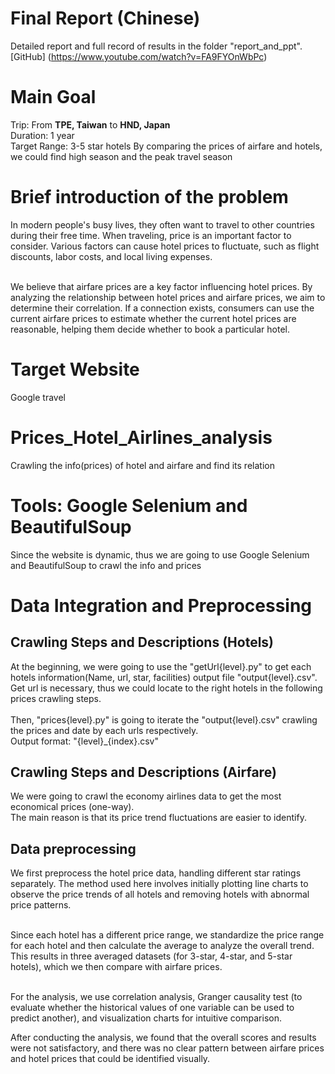 # Final Report (Chinese)
Detailed report and full record of results in the folder "report_and_ppt".<br>
[GitHub] (https://www.youtube.com/watch?v=FA9FYOnWbPc)

# Main Goal
Trip: From **TPE, Taiwan** to **HND, Japan**<br>
Duration: 1 year<br>
Target Range: 3-5 star hotels
By comparing the prices of airfare and hotels, we could find high season and the peak travel season

# Brief introduction of the problem
In modern people's busy lives, they often want to travel to other countries during their free time. When traveling, price is an important factor to consider. Various factors can cause hotel prices to fluctuate, such as flight discounts, labor costs, and local living expenses.<br><br> 

We believe that airfare prices are a key factor influencing hotel prices. By analyzing the relationship between hotel prices and airfare prices, we aim to determine their correlation. If a connection exists, consumers can use the current airfare prices to estimate whether the current hotel prices are reasonable, helping them decide whether to book a particular hotel.

# Target Website
Google travel

# Prices_Hotel_Airlines_analysis
Crawling the info(prices) of hotel and airfare and find its relation

# Tools: Google Selenium and BeautifulSoup
Since the website is dynamic, thus we are going to use Google Selenium and BeautifulSoup to crawl the info and prices

# Data Integration and Preprocessing
## Crawling Steps and Descriptions (Hotels)
At the beginning, we were going to use the "getUrl{level}.py" to get each hotels information(Name, url, star, facilities) output file "output{level}.csv".<br>
Get url is necessary, thus we could locate to the right hotels in the following prices crawling steps.<br>
<br>Then, "prices{level}.py" is going to iterate the "output{level}.csv" crawling the prices and date by each urls respectively.<br>
Output format: "{level}_{index}.csv"

## Crawling Steps and Descriptions (Airfare)
We were going to crawl the economy airlines data to get the most economical prices (one-way).<br>
The main reason is that its price trend fluctuations are easier to identify.

## Data preprocessing
We first preprocess the hotel price data, handling different star ratings separately. The method used here involves initially plotting line charts to observe the price trends of all hotels and removing hotels with abnormal price patterns.<br>

<br>Since each hotel has a different price range, we standardize the price range for each hotel and then calculate the average to analyze the overall trend. This results in three averaged datasets (for 3-star, 4-star, and 5-star hotels), which we then compare with airfare prices.<br>

<br>For the analysis, we use correlation analysis, Granger causality test (to evaluate whether the historical values of one variable can be used to predict another), and visualization charts for intuitive comparison.<br>

After conducting the analysis, we found that the overall scores and results were not satisfactory, and there was no clear pattern between airfare prices and hotel prices that could be identified visually.




